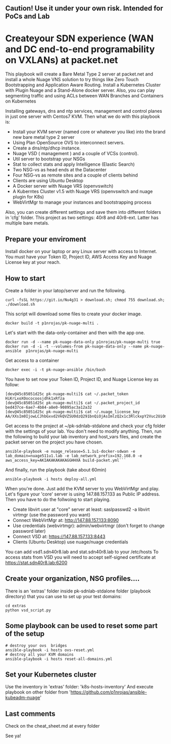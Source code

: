 ## Caution! Use it under your own risk. Intended for PoCs and Lab

# Createyour SDN experience (WAN and DC end-to-end programability on VXLANs) at packet.net

This playbook will create a Bare Metal Type 2 server at packet.net and install a whole Nuage VNS solution to try things like Zero Touch Bootstrapping and  Application Aware Routing. Install a Kubernetes Cluster with Plugin Nuage and a Stand-Alone docker server. Also, you can play segmenting traffic and using ACLs between WAN Branches and Containers on Kubernetes

Installing gateways, dns and ntp services, management and control planes in just one server with Centos7 KVM. Then what we do with this playbook is:
- Install your KVM server (named core or whatever you like) into the brand new bare metal type 2 server
- Using Plan OpenSource OVS to interconnect servers.
- Create a dns/ntp/dhcp instance.
- Nuage VSD ( management ) and a couple of VCSs (control).
- Util server to bootstrap your NSGs
- Stat to collect stats and apply Intelligence (Elastic Search)
- Two NSG-vs as head ends at the Datacenter
- Four NSG-vs as remote sites and a couple of clients behind
- Clients are using Ubuntu Desktop
- A Docker server with Nuage VRS (openvswitch)
- A Kuberntes Cluster v1.5 with Nuage VRS (openvswitch and nuage plugin for K8s)
- WebVirtMgr to manage your instances and bootstrapping process

Also, you can create different settings and save them into different folders in 'cfg' folder.
This project as two settings: 40r8 and 40r8-ext. Latter has multiple bare metals.

## Prepare your enviroment

Install docker on your laptop or any Linux server with access to Internet. You must have your Token ID, Project ID, AWS Access Key and Nuage License key at your reach.

## How to start

Create a folder in your latop/server and run the following.

```
curl -fsSL https://git.io/Nu4g31 > download.sh; chmod 755 download.sh; ./download.sh
```
This script will download some files to create your docker image.

```
docker build -t p1nrojas/pk-nuage-multi .
``` 

Let's start with the data-only-container and then with the app one.

```
docker run -d --name pk-nuage-data-only p1nrojas/pk-nuage-multi true
docker run -d -i -t --volumes-from pk-nuage-data-only --name pk-nuage-ansible  p1nrojas/pk-nuage-multi
```

Get access to a container
```
docker exec -i -t pk-nuage-ansible /bin/bash
```

You have to set now your Token ID, Project ID, and Nuage License key as follow:

```
[dev@45c85051d25c pk-nuage-multi]$ cat ~/.packet_token
HiKrLxoXOococoosjdhk1xRfza
[dev@45c85051d25c pk-nuage-multi]$ cat ~/.packet_project_id
bed437ce-6ae7-4b84-a8e0-90895ac3a12a32
[dev@45c85051d25c pk-nuage-multi]$ cat ~/.nuage_license_key
AA/XXsIm0IjowLCJhbGxvd2VkQVZSU0dzQ291bnQiOjAsImlzQ2x1c3RlckxpY2Vuc2UiOmZhbHNlLCJleHBpcmF0aW9uRGF0ZSI6IjExLzMwLzIwMTcgMTI6MDA6MDAgQU0iLCJlbmNyeXB0aW9uTW9kZSI6dHJ1ZSwibGljZW5zZUVudGl0aWVzIjpudWxsLCJhZGRpdGlvbmFsU3VwcG9ydGVkVmVyc2lvbnMiOiIxMDAiLCJsaWNlbnNlZEZlYXR1cmUiOiJWU1MifQ==
```

Get access to the project at ~/pk-sdnlab-stdalone and check your cfg folder with the settings of your lab. You don't need to modify anything.
Then, run the following to build your lab inventory and host_vars files, and create the packet server on the project you have chosen.
```
ansible-playbook -e nuage_release=5.1.1u1-docker-sdwan -e lab_domain=nuage511u1.lab -e lab_network_prefix=192.168.0 -e aws_access_key=AKIAKAKAKAKAGGHHXA build-packet.yml```
```

And finally, run the playbook (take about 60min)
```
ansible-playbook -i hosts deploy-all.yml
```

When you're done. Just add the KVM server to you WebVirtMgr and play. Let's figure your 'core' server is using 147.88.157.133 as Public IP address. Then you have to do the follwoing to start playing. 
- Create libvirt user at "core" server at least: saslpasswd2 -a libvirt virtmgr (use the password you want)
- Connect WebVirtMgr at: http://147.88.157.133:8090
- Use credentials (webvirtmgr): admin/webvirtmgr (don't forget to change password later)
- Connect VSD at: https://147.88.157.133:8443
- Clients (Ubuntu Desktop) use nuage/nuage credentials 

You can add vsd1.sdn40r8.lab and stat.sdn40r8.lab to your /etc/hosts
To access stats from VSD you will need to accept self-signed certificate at https://stat.sdn40r8.lab:6200


## Create your organization, NSG profiles....
There is an 'extras' folder inside pk-sdnlab-stdalone folder (playbook directory) that you can use to set up your test domains:
```
cd extras
python vsd_script.py
```

## Some playbook can be used to reset some part of the setup

```
# destroy your ovs  bridges
ansible-playbook -i hosts ovs-reset.yml
# destroy all your KVM domains
ansible-playbook -i hosts reset-all-domains.yml
```
## Set your Kubernetes cluster

Use the inventory in 'extras' folder: 'k8s-hosts-inventory' 
And execute playbook on other folder from 'https://github.com/p1nrojas/ansible-kubeadm-nuage'

## Last comments

Check on the cheat_sheet.md at every folder

See ya!
